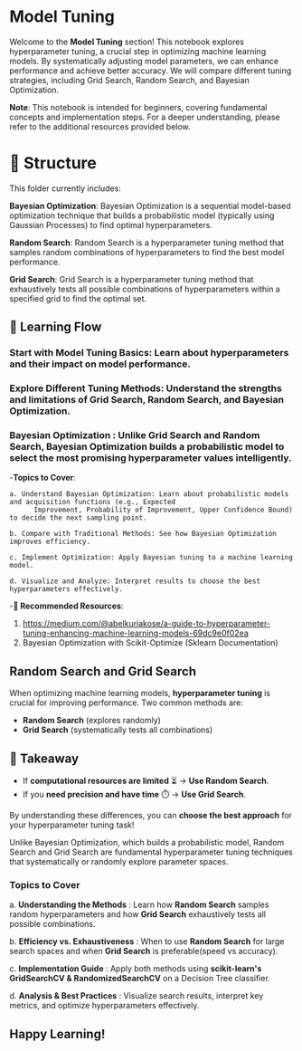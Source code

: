 # Model Tuning

Welcome to the **Model Tuning** section! This notebook explores hyperparameter tuning, a crucial step in optimizing machine learning models. By systematically adjusting model parameters, we can enhance performance and achieve better accuracy. We will compare different tuning strategies, including Grid Search, Random Search, and Bayesian Optimization.

**Note**: This notebook is intended for beginners, covering fundamental concepts and implementation steps. For a deeper understanding, please refer to the additional resources provided below.

# 📂 Structure
This folder currently includes:

**Bayesian Optimization**: Bayesian Optimization is a sequential model-based optimization technique that builds a probabilistic model (typically using Gaussian Processes) to find optimal hyperparameters.

**Random Search**: Random Search is a hyperparameter tuning method that samples random combinations of hyperparameters to find the best model performance.

**Grid Search**: Grid Search is a hyperparameter tuning method that exhaustively tests all possible combinations of hyperparameters within a specified grid to find the optimal set.


## 🔗 Learning Flow
### **Start with Model Tuning Basics**: Learn about hyperparameters and their impact on model performance.

###  **Explore Different Tuning Methods**: Understand the strengths and limitations of Grid Search, Random Search, and Bayesian Optimization.
   
### **Bayesian Optimization** : Unlike Grid Search and Random Search, Bayesian Optimization builds a probabilistic model to select the most promising hyperparameter values intelligently.
   -**Topics to Cover**:

    a. Understand Bayesian Optimization: Learn about probabilistic models and acquisition functions (e.g., Expected 
          Improvement, Probability of Improvement, Upper Confidence Bound) to decide the next sampling point.

    b. Compare with Traditional Methods: See how Bayesian Optimization improves efficiency.

    c. Implement Optimization: Apply Bayesian tuning to a machine learning model.

    d. Visualize and Analyze: Interpret results to choose the best hyperparameters effectively.

   -**📘 Recommended Resources**:
1. https://medium.com/@abelkuriakose/a-guide-to-hyperparameter-tuning-enhancing-machine-learning-models-69dc9e0f02ea
2. Bayesian Optimization with Scikit-Optimize (Sklearn Documentation)

<!-- 
## Happy Learning!
    -->

## **Random Search and Grid Search**
When optimizing machine learning models, **hyperparameter tuning** is crucial for improving performance. Two common methods are:  
- **Random Search**  (explores randomly)  
- **Grid Search**  (systematically tests all combinations)  
 

## **📌 Takeaway**  

- If **computational resources are limited** ⏳ → **Use Random Search**.  
- If you **need precision and have time** ⏱️ → **Use Grid Search**.  

By understanding these differences, you can **choose the best approach** for your hyperparameter tuning task! 

Unlike Bayesian Optimization, which builds a probabilistic model, Random Search and Grid Search are fundamental hyperparameter tuning techniques that systematically or randomly explore parameter spaces.

### **Topics to Cover**  

a. **Understanding the Methods** : Learn how **Random Search** samples random hyperparameters and how **Grid Search** exhaustively tests all possible combinations.  

b. **Efficiency vs. Exhaustiveness** : When to use **Random Search** for large search spaces and when **Grid Search** is preferable(speed vs accuracy). 

c. **Implementation Guide** : Apply both methods using **scikit-learn's GridSearchCV & RandomizedSearchCV** on a Decision Tree classifier.  

d. **Analysis & Best Practices** : Visualize search results, interpret key metrics, and optimize hyperparameters effectively.  


## Happy Learning!
   